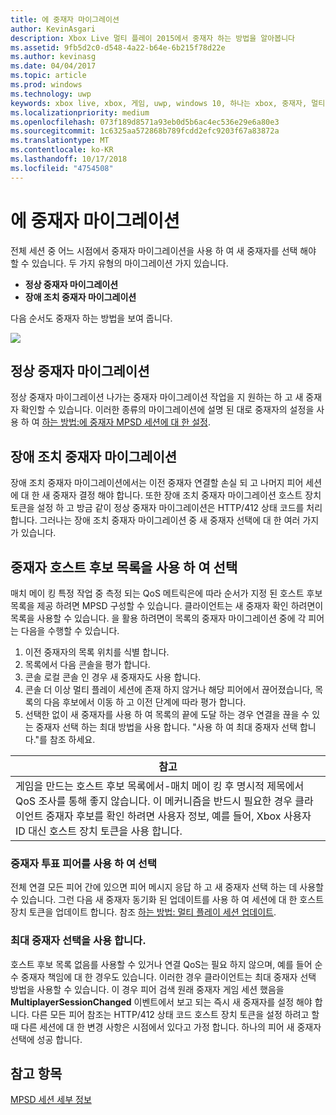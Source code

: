 ```yaml
---
title: 에 중재자 마이그레이션
author: KevinAsgari
description: Xbox Live 멀티 플레이 2015에서 중재자 하는 방법을 알아봅니다
ms.assetid: 9fb5d2c0-d548-4a22-b64e-6b215f78d22e
ms.author: kevinasg
ms.date: 04/04/2017
ms.topic: article
ms.prod: windows
ms.technology: uwp
keywords: xbox live, xbox, 게임, uwp, windows 10, 하나는 xbox, 중재자, 멀티 플레이 2015
ms.localizationpriority: medium
ms.openlocfilehash: 073f189d8571a93eb0d5b6ac4ec536e29e6a80e3
ms.sourcegitcommit: 1c6325aa572868b789fcdd2efc9203f67a83872a
ms.translationtype: MT
ms.contentlocale: ko-KR
ms.lasthandoff: 10/17/2018
ms.locfileid: "4754508"
---
```

# <a name="migrating-an-arbiter"></a>에 중재자 마이그레이션

전체 세션 중 어느 시점에서 중재자 마이그레이션을 사용 하 여 새 중재자를 선택 해야 할 수 있습니다. 두 가지 유형의 마이그레이션 가지 있습니다.

-   **정상 중재자 마이그레이션**
-   **장애 조치 중재자 마이그레이션**

다음 순서도 중재자 하는 방법을 보여 줍니다.

![](../../images/multiplayer/Multiplayer_2015_HostMigration.png)

## <a name="graceful-arbiter-migration"></a>정상 중재자 마이그레이션

정상 중재자 마이그레이션 나가는 중재자 마이그레이션 작업을 지 원하는 하 고 새 중재자 확인할 수 있습니다. 이러한 종류의 마이그레이션에 설명 된 대로 중재자의 설정을 사용 하 여 [하는 방법:에 중재자 MPSD 세션에 대 한 설정](multiplayer-how-tos.md).


## <a name="failover-arbiter-migration"></a>장애 조치 중재자 마이그레이션

장애 조치 중재자 마이그레이션에서는 이전 중재자 연결할 손실 되 고 나머지 피어 세션에 대 한 새 중재자 결정 해야 합니다. 또한 장애 조치 중재자 마이그레이션 호스트 장치 토큰을 설정 하 고 방금 같이 정상 중재자 마이그레이션은 HTTP/412 상태 코드를 처리 합니다. 그러나는 장애 조치 중재자 마이그레이션 중 새 중재자 선택에 대 한 여러 가지가 있습니다.
## <a name="select-arbiter-using-the-host-candidate-list"></a>중재자 호스트 후보 목록을 사용 하 여 선택

매치 메이 킹 특정 작업 중 측정 되는 QoS 메트릭은에 따라 순서가 지정 된 호스트 후보 목록을 제공 하려면 MPSD 구성할 수 있습니다. 클라이언트는 새 중재자 확인 하려면이 목록을 사용할 수 있습니다. 을 활용 하려면이 목록의 중재자 마이그레이션 중에 각 피어는 다음을 수행할 수 있습니다.

1.  이전 중재자의 목록 위치를 식별 합니다.
2.  목록에서 다음 콘솔을 평가 합니다.
3.  콘솔 로컬 콘솔 인 경우 새 중재자도 사용 합니다.
4.  콘솔 더 이상 멀티 플레이 세션에 존재 하지 않거나 해당 피어에서 끊어졌습니다, 목록의 다음 후보에서 이동 하 고 이전 단계에 따라 평가 합니다.
5.  선택한 없이 새 중재자를 사용 하 여 목록의 끝에 도달 하는 경우 연결을 끊을 수 있는 중재자 선택 하는 최대 방법을 사용 합니다. "사용 하 여 최대 중재자 선택 합니다."를 참조 하세요.

| 참고                                                                                                                                                                                                                                                                                    |
|------------------------------------------------------------------------------------------------------------------------------------------------------------------------------------------------------------------------------------------------------------------------------------------------------|
| 게임을 만드는 호스트 후보 목록에서-매치 메이 킹 후 명시적 제목에서 QoS 조사를 통해 좋지 않습니다. 이 메커니즘을 반드시 필요한 경우 클라이언트 중재자 후보를 확인 하려면 사용자 정보, 예를 들어, Xbox 사용자 ID 대신 호스트 장치 토큰을 사용 합니다. |


### <a name="select-arbiter-using-peer-voting"></a>중재자 투표 피어를 사용 하 여 선택

전체 연결 모든 피어 간에 있으면 피어 메시지 응답 하 고 새 중재자 선택 하는 데 사용할 수 있습니다. 그런 다음 새 중재자 동기화 된 업데이트를 사용 하 여 세션에 대 한 호스트 장치 토큰을 업데이트 합니다. 참조 [하는 방법: 멀티 플레이 세션 업데이트](multiplayer-how-tos.md).


### <a name="use-greedy-arbiter-selection"></a>최대 중재자 선택을 사용 합니다.

호스트 후보 목록 없음를 사용할 수 있거나 연결 QoS는 필요 하지 않으며, 예를 들어 순수 중재자 책임에 대 한 경우도 있습니다. 이러한 경우 클라이언트는 최대 중재자 선택 방법을 사용할 수 있습니다. 이 경우 피어 검색 원래 중재자 게임 세션 했음을 **MultiplayerSessionChanged** 이벤트에서 보고 되는 즉시 새 중재자를 설정 해야 합니다. 다른 모든 피어 참조는 HTTP/412 상태 코드 호스트 장치 토큰을 설정 하려고 할 때 다른 세션에 대 한 변경 사항은 시점에서 있다고 가정 합니다. 하나의 피어 새 중재자 선택에 성공 합니다.


## <a name="see-also"></a>참고 항목

[MPSD 세션 세부 정보](mpsd-session-details.md)
